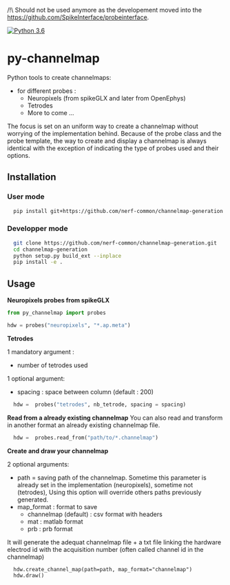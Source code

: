 /!\ Should not be used anymore as the developement moved into the https://github.com/SpikeInterface/probeinterface. 


[![Python 3.6](https://img.shields.io/badge/python-3.6-blue.svg)](https://www.python.org/downloads/release/python-360/)

# py-channelmap

Python tools to create channelmaps:

- for different probes :
    - Neuropixels (from spikeGLX and later from OpenEphys)
    - Tetrodes
    - More to come ...

The focus is set on an uniform way to create a channelmap without worrying of the implementation behind.
Because of the probe class and the probe template, the way to create and display a channelmap is always identical with the exception of indicating the type of probes used and their options.

## Installation

### User mode

```bash
  pip install git+https://github.com/nerf-common/channelmap-generation.git
```

### Developper mode

```bash
  git clone https://github.com/nerf-common/channelmap-generation.git
  cd channelmap-generation
  python setup.py build_ext --inplace
  pip install -e .
```


## Usage


**Neuropixels probes from spikeGLX**

```python
from py_channelmap import probes
```

```python
hdw = probes("neuropixels", "*.ap.meta")
```

**Tetrodes**

1 mandatory argument :
- number of tetrodes used

1 optional argument:
- spacing : space between column (default : 200)

```python
  hdw =  probes("tetrodes", nb_tetrode, spacing = spacing)
```

**Read from a already existing channelmap**
You can also read and transform in another format an already existing channelmap file.
```python
  hdw =  probes.read_from("path/to/*.channelmap")
```

**Create and draw your channelmap**

2 optional arguments:
- path = saving path of the channelmap. Sometime this parameter is already set in the implementation (neuropixels), sometime not (tetrodes),
Using this option will override others paths previously generated.
- map_format : format to save
    - channelmap (default) : csv format with headers
    - mat : matlab format
    - prb : prb format
    
It will generate the adequat channelmap file + a txt file linking the hardware electrod id with the acquisition number (often called channel id in the channelmap)

```
  hdw.create_channel_map(path=path, map_format="channelmap")
  hdw.draw()
```
